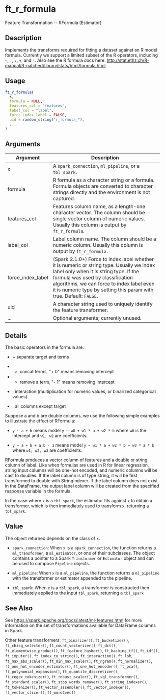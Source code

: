 # ft_r_formula


Feature Transformation -- RFormula (Estimator)




## Description

Implements the transforms required for fitting a dataset against an R model
  formula. Currently we support a limited subset of the R operators,
  including ``~``, ``.``, ``:``, ``+``, and ``-``. Also see the R formula docs here:
  http://stat.ethz.ch/R-manual/R-patched/library/stats/html/formula.html





## Usage
```r
ft_r_formula(
  x,
  formula = NULL,
  features_col = "features",
  label_col = "label",
  force_index_label = FALSE,
  uid = random_string("r_formula_"),
  ...
)
```




## Arguments


Argument      |Description
------------- |----------------
x | A ``spark_connection``, ``ml_pipeline``, or a ``tbl_spark``.
formula | R formula as a character string or a formula. Formula objects are converted to character strings directly and the environment is not captured.
features_col | Features column name, as a length-one character vector. The column should be single vector column of numeric values. Usually this column is output by `ft_r_formula`.
label_col | Label column name. The column should be a numeric column. Usually this column is output by `ft_r_formula`.
force_index_label | (Spark 2.1.0+) Force to index label whether it is numeric or string type. Usually we index label only when it is string type. If the formula was used by classification algorithms, we can force to index label even it is numeric type by setting this param with true. Default: ``FALSE``.
uid | A character string used to uniquely identify the feature transformer.
... | Optional arguments; currently unused.




## Details

The basic operators in the formula are:

  
    
*  ~ separate target and terms
    
*  + concat terms, "+ 0" means removing intercept
    
*  - remove a term, "- 1" means removing intercept
    
*  : interaction (multiplication for numeric values, or binarized categorical values)
    
*  . all columns except target
  

  Suppose a and b are double columns, we use the following simple examples to illustrate the
  effect of RFormula:

  
    
*  `y ~ a + b` means model `y ~ w0 + w1 * a + w2 * b`
      where `w0` is the intercept and `w1, w2` are coefficients.
    
*  `y ~ a + b + a:b - 1` means model `y ~ w1 * a + w2 * b + w3 * a * b`
      where `w1, w2, w3` are coefficients.
  

 RFormula produces a vector column of features and a double or string column
 of label. Like when formulas are used in R for linear regression, string
 input columns will be one-hot encoded, and numeric columns will be cast to
 doubles. If the label column is of type string, it will be first transformed
 to double with StringIndexer. If the label column does not exist in the
 DataFrame, the output label column will be created from the specified
 response variable in the formula.

In the case where ``x`` is a ``tbl_spark``, the estimator fits against ``x``
  to obtain a transformer, which is then immediately used to transform ``x``, returning a ``tbl_spark``.





## Value

The object returned depends on the class of ``x``.


  
*  `spark_connection`: When `x` is a `spark_connection`, the function returns a `ml_transformer`,
  a `ml_estimator`, or one of their subclasses. The object contains a pointer to
  a Spark `Transformer` or `Estimator` object and can be used to compose
  `Pipeline` objects.

  
*  `ml_pipeline`: When `x` is a `ml_pipeline`, the function returns a `ml_pipeline` with
  the transformer or estimator appended to the pipeline.

  
*  `tbl_spark`: When `x` is a `tbl_spark`, a transformer is constructed then
  immediately applied to the input `tbl_spark`, returning a `tbl_spark`







## See Also

See https://spark.apache.org/docs/latest/ml-features.html for
  more information on the set of transformations available for DataFrame
  columns in Spark.

Other feature transformers: 
`ft_binarizer()`,
`ft_bucketizer()`,
`ft_chisq_selector()`,
`ft_count_vectorizer()`,
`ft_dct()`,
`ft_elementwise_product()`,
`ft_feature_hasher()`,
`ft_hashing_tf()`,
`ft_idf()`,
`ft_imputer()`,
`ft_index_to_string()`,
`ft_interaction()`,
`ft_lsh`,
`ft_max_abs_scaler()`,
`ft_min_max_scaler()`,
`ft_ngram()`,
`ft_normalizer()`,
`ft_one_hot_encoder_estimator()`,
`ft_one_hot_encoder()`,
`ft_pca()`,
`ft_polynomial_expansion()`,
`ft_quantile_discretizer()`,
`ft_regex_tokenizer()`,
`ft_robust_scaler()`,
`ft_sql_transformer()`,
`ft_standard_scaler()`,
`ft_stop_words_remover()`,
`ft_string_indexer()`,
`ft_tokenizer()`,
`ft_vector_assembler()`,
`ft_vector_indexer()`,
`ft_vector_slicer()`,
`ft_word2vec()`



